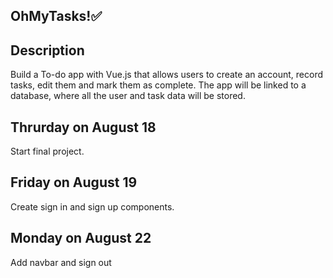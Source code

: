 ## OhMyTasks!✅

## Description

Build a To-do app with Vue.js that allows users to create an account, record tasks, edit them and mark them as complete. The app will be linked to a database, where all the user and task data will be stored.

## Thrurday on August 18 

Start final project.

## Friday on August 19

Create sign in and sign up components.

## Monday on August 22

Add navbar and sign out
